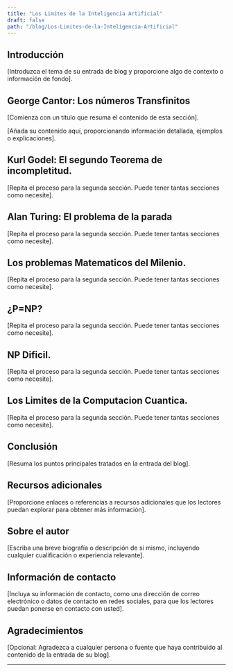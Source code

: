 ```yaml
---
title: "Los Limites de la Inteligencia Artificial"
draft: false
path: "/blog/Los-Limites-de-la-Inteligencia-Artificial"
---
```



## Introducción

[Introduzca el tema de su entrada de blog y proporcione algo de contexto o información de fondo].

## George Cantor: Los números Transfinitos

[Comienza con un título que resuma el contenido de esta sección].

[Añada su contenido aquí, proporcionando información detallada, ejemplos o explicaciones].

## Kurl Godel: El segundo Teorema de incompletitud.
[Repita el proceso para la segunda sección. Puede tener tantas secciones como necesite].

## Alan Turing: El problema de la parada 
[Repita el proceso para la segunda sección. Puede tener tantas secciones como necesite].

## Los problemas Matematicos del Milenio.
[Repita el proceso para la segunda sección. Puede tener tantas secciones como necesite].

## ¿P=NP?
[Repita el proceso para la segunda sección. Puede tener tantas secciones como necesite].

## NP Dificil.
[Repita el proceso para la segunda sección. Puede tener tantas secciones como necesite].

## Los Limites de la Computacion Cuantica.
[Repita el proceso para la segunda sección. Puede tener tantas secciones como necesite].

## Conclusión

[Resuma los puntos principales tratados en la entrada del blog].

## Recursos adicionales

[Proporcione enlaces o referencias a recursos adicionales que los lectores puedan explorar para obtener más información].

## Sobre el autor

[Escriba una breve biografía o descripción de sí mismo, incluyendo cualquier cualificación o experiencia relevante].

## Información de contacto

[Incluya su información de contacto, como una dirección de correo electrónico o datos de contacto en redes sociales, para que los lectores puedan ponerse en contacto con usted].

## Agradecimientos

[Opcional: Agradezca a cualquier persona o fuente que haya contribuido al contenido de la entrada de su blog].

---






